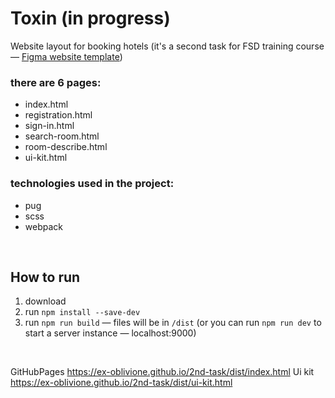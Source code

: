 # Toxin (in progress)

Website layout for booking hotels (it's a second task for FSD training course — [Figma website template](https://www.figma.com/file/MumYcKVk9RkKZEG6dR5E3A/FSD-frontend-education-program.-The-2nd-task))

### there are 6 pages:

- index.html
- registration.html
- sign-in.html
- search-room.html
- room-describe.html
- ui-kit.html

### technologies used in the project:

- pug
- scss
- webpack

<br>

## How to run

1. download
2. run `npm install --save-dev`
3. run `npm run build` — files will be in `/dist` (or you can run `npm run dev` to start a server instance — localhost:9000)

<br>

GitHubPages
https://ex-oblivione.github.io/2nd-task/dist/index.html
Ui kit
https://ex-oblivione.github.io/2nd-task/dist/ui-kit.html
